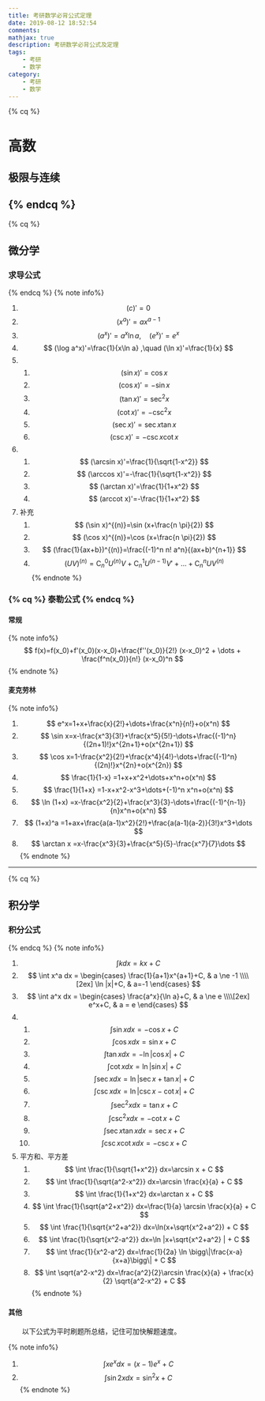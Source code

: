 ```yaml
---
title: 考研数学必背公式定理
date: 2019-08-12 18:52:54
comments:
mathjax: true
description: 考研数学必背公式及定理
tags:
	- 考研
	- 数学
category:
	- 考研
	- 数学
---
```

{% cq %}
#  高数 
## 极限与连续
{% endcq %}
---
{% cq %}
##  微分学 
### 求导公式
{% endcq %}
{% note info%}
1. $$ (c)'=0 $$
2. $$ (x^a)'=ax^{a-1} $$
3. $$ (a^x)'=a^x \ln a ,\quad (e^x)'=e^x $$
4. $$ (\log a^x)'=\frac{1}{x\ln a} ,\quad (\ln x)'=\frac{1}{x} $$
5. 
	1. $$ (\sin x)'=\cos x $$
	2. $$ (\cos x)'=-\sin x $$
	3. $$ (\tan x)'=\sec^2 x $$
	4. $$ (\cot x)'=-\csc^2 x $$
	5. $$ (\sec x)'=\sec x \tan x $$
	6. $$ (\csc x)'=-\csc x \cot x $$
6. 
	1. $$ (\arcsin x)'=\frac{1}{\sqrt{1-x^2}} $$
	2. $$ (\arccos x)'=-\frac{1}{\sqrt{1-x^2}} $$
	3. $$ (\arctan x)'=\frac{1}{1+x^2} $$
	4. $$ (arccot x)'=-\frac{1}{1+x^2} $$
7. 补充
	1. $$ (\sin x)^{(n)}=\sin (x+\frac{n \pi}{2}) $$
	2. $$ (\cos x)^{(n)}=\cos (x+\frac{n \pi}{2}) $$
	3. $$ (\frac{1}{ax+b})^{(n)}=\frac{(-1)^n n! a^n}{(ax+b)^{n+1}} $$
	4. $$ (UV)^{(n)}=\mathrm{C}^0_n U^{(n)}V+\mathrm{C}^1_n U^{(n-1)}V'+\dots+\mathrm{C}^n_n UV^{(n)}  $$
{% endnote %}

### {% cq %} 泰勒公式 {% endcq %}
#### 常规
{% note info%}
$$ f(x)=f(x_0)+f'(x_0)(x-x_0)+\frac{f''(x_0)}{2!} (x-x_0)^2 + \dots + \frac{f^n(x_0)}{n!} (x-x_0)^n $$
{% endnote %}
#### 麦克劳林
{% note info%}
1. $$ e^x=1+x+\frac{x}{2!}+\dots+\frac{x^n}{n!}+o(x^n) $$
2. $$ \sin x=x-\frac{x^3}{3!}+\frac{x^5}{5!}-\dots+\frac{(-1)^n}{(2n+1)!}x^{2n+1}+o(x^{2n+1}) $$
3. $$ \cos x=1-\frac{x^2}{2!}+\frac{x^4}{4!}-\dots+\frac{(-1)^n}{(2n)!}x^{2n}+o(x^{2n}) $$
4. $$ \frac{1}{1-x} =1+x+x^2+\dots+x^n+o(x^n) $$
5. $$ \frac{1}{1+x} =1-x+x^2-x^3+\dots+(-1)^n x^n+o(x^n) $$
6. $$ \ln (1+x) =x-\frac{x^2}{2}+\frac{x^3}{3}-\dots+\frac{(-1)^{n-1}}{n}x^n+o(x^n) $$
7. $$ (1+x)^a =1+ax+\frac{a(a-1)x^2}{2!}+\frac{a(a-1)(a-2)}{3!}x^3+\dots $$
8. $$ \arctan x =x-\frac{x^3}{3}+\frac{x^5}{5}-\frac{x^7}{7}\dots $$
{% endnote %}
---
{% cq %}
## 积分学
### 积分公式 
{% endcq %}
{% note info%}
1. $$ \int k dx = kx + C $$
2. $$ 
\int x^a dx =
\begin{cases}
\frac{1}{a+1}x^{a+1}+C,  & a \ne -1 \\\\[2ex]
\ln |x|+C, & a=-1
\end{cases}
$$
3. $$ 
\int a^x dx =
\begin{cases}
\frac{a^x}{\ln a}+C,  & a \ne e \\\\[2ex]
e^x+C, & a = e
\end{cases}
$$
4. 
	1. $$ \int \sin x dx=-\cos x + C $$
	2. $$ \int \cos x dx=\sin x + C $$
	3. $$ \int \tan x dx=-\ln |\cos x| + C $$
	4. $$ \int \cot x dx=\ln |\sin x| + C $$
	5. $$ \int \sec x dx=\ln |\sec x + \tan x| + C $$
	6. $$ \int \csc x dx=\ln |\csc x - \cot x| + C $$
	7. $$ \int \sec^2 x dx=\tan x + C $$
	8. $$ \int \csc^2 x dx=-\cot x + C $$
	9. $$ \int \sec x\tan x dx=\sec x + C $$
	10. $$ \int \csc x\cot x dx=-\csc x + C $$
5. 平方和、平方差
	1. $$ \int \frac{1}{\sqrt{1+x^2}} dx=\arcsin x + C $$
	2. $$ \int \frac{1}{\sqrt{a^2-x^2}} dx=\arcsin \frac{x}{a} + C $$
	3. $$ \int \frac{1}{1+x^2} dx=\arctan x + C $$
	4. $$ \int \frac{1}{\sqrt{a^2+x^2}} dx=\frac{1}{a} \arcsin \frac{x}{a} + C $$
	5. $$ \int \frac{1}{\sqrt{x^2+a^2}} dx=\ln(x+\sqrt{x^2+a^2}) + C $$
	6. $$ \int \frac{1}{\sqrt{x^2-a^2}} dx=\ln |x+\sqrt{x^2+a^2} | + C $$
	7. $$ \int \frac{1}{x^2-a^2} dx=\frac{1}{2a} \ln \bigg\|\frac{x-a}{x+a}\bigg\| + C $$
	8. $$ \int \sqrt{a^2-x^2} dx=\frac{a^2}{2}\arcsin \frac{x}{a} + \frac{x}{2} \sqrt{a^2-x^2} + C $$
{% endnote %}

#### 其他
&emsp;&emsp;以下公式为平时刷题所总结，记住可加快解题速度。

{% note info%}
1. $$ \int xe^x dx=(x-1)e^x + C $$
2. $$ \int \sin 2x dx=\sin^2 x  + C $$
{% endnote %}